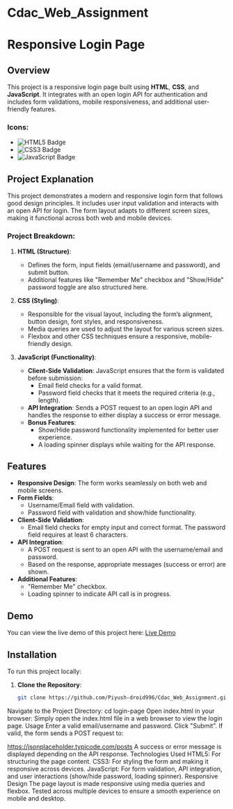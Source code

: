 ﻿# Cdac_Web_Assignment
# Responsive Login Page

## Overview
This project is a responsive login page built using **HTML**, **CSS**, and **JavaScript**. It integrates with an open login API for authentication and includes form validations, mobile responsiveness, and additional user-friendly features.

### Icons:
- ![HTML5 Badge](https://img.shields.io/badge/HTML5-%23E34F26.svg?&style=for-the-badge&logo=html5&logoColor=white)
- ![CSS3 Badge](https://img.shields.io/badge/CSS3-%231572B6.svg?&style=for-the-badge&logo=css3&logoColor=white)
- ![JavaScript Badge](https://img.shields.io/badge/JavaScript-%23F7DF1E.svg?&style=for-the-badge&logo=javascript&logoColor=black)

## Project Explanation
This project demonstrates a modern and responsive login form that follows good design principles. It includes user input validation and interacts with an open API for login. The form layout adapts to different screen sizes, making it functional across both web and mobile devices.

### Project Breakdown:
1. **HTML (Structure)**: 
    - Defines the form, input fields (email/username and password), and submit button.
    - Additional features like "Remember Me" checkbox and "Show/Hide" password toggle are also structured here.
  
2. **CSS (Styling)**: 
    - Responsible for the visual layout, including the form’s alignment, button design, font styles, and responsiveness.
    - Media queries are used to adjust the layout for various screen sizes.
    - Flexbox and other CSS techniques ensure a responsive, mobile-friendly design.

3. **JavaScript (Functionality)**:
    - **Client-Side Validation**: JavaScript ensures that the form is validated before submission:
      - Email field checks for a valid format.
      - Password field checks that it meets the required criteria (e.g., length).
    - **API Integration**: Sends a POST request to an open login API and handles the response to either display a success or error message.
    - **Bonus Features**:
      - Show/Hide password functionality implemented for better user experience.
      - A loading spinner displays while waiting for the API response.

## Features
- **Responsive Design**: The form works seamlessly on both web and mobile screens.
- **Form Fields**:
  - Username/Email field with validation.
  - Password field with validation and show/hide functionality.
- **Client-Side Validation**:
  - Email field checks for empty input and correct format.
  The password field requires at least 6 characters.
- **API Integration**:
  - A POST request is sent to an open API with the username/email and password.
  - Based on the response, appropriate messages (success or error) are shown.
- **Additional Features**:
  - "Remember Me" checkbox.
  - Loading spinner to indicate API call is in progress.

## Demo
You can view the live demo of this project here: [Live Demo](https://piyush-droid996.github.io/Cdac_Web_Assignment/)

## Installation
To run this project locally:

1. **Clone the Repository**:
   ```bash
   git clone https://github.com/Piyush-droid996/Cdac_Web_Assignment.git
Navigate to the Project Directory:
cd login-page
Open index.html in your browser: Simply open the index.html file in a web browser to view the login page.
Usage
Enter a valid email/username and password.
Click "Submit".
If valid, the form sends a POST request to:

https://jsonplaceholder.typicode.com/posts
A success or error message is displayed depending on the API response.
Technologies Used
HTML5: For structuring the page content.
CSS3: For styling the form and making it responsive across devices.
JavaScript: For form validation, API integration, and user interactions (show/hide password, loading spinner).
Responsive Design
The page layout is made responsive using media queries and flexbox.
Tested across multiple devices to ensure a smooth experience on mobile and desktop.

